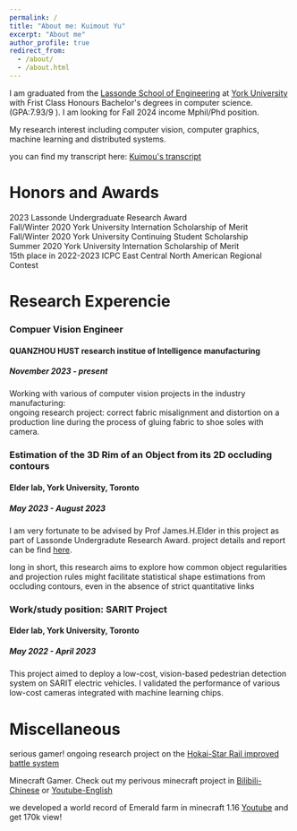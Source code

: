 ```yaml
---
permalink: /
title: "About me: Kuimout Yu"
excerpt: "About me"
author_profile: true
redirect_from: 
  - /about/
  - /about.html
---
```


I am graduated from the [Lassonde School of Engineering](https://lassonde.yorku.ca/) at [York University](https://www.yorku.ca/) with Frist Class Honours Bachelor's degrees in computer science.(GPA:7.93/9 ). I am looking for Fall 2024 income Mphil/Phd position.

My research interest including computer vision, computer graphics, machine learning and distributed systems.

you can find my transcript here: [Kuimou's transcript](../assets/Transcript-June-11.pdf)  

Honors and Awards
======
2023 Lassonde Undergraduate Research Award  
Fall/Winter 2020 York University Internation Scholarship of Merit  
Fall/Winter 2020 York University Continuing Student Scholarship  
Summer 2020 York University Internation Scholarship of Merit  
15th place in 2022-2023 ICPC East Central North American Regional Contest  

Research Experencie
======

### Compuer Vision Engineer  
#### QUANZHOU HUST research institue of Intelligence manufacturing  
##### November 2023 - present  

Working with various of computer vision projects in the industry manufacturing:  
ongoing research project:  correct fabric misalignment and distortion on a production line during the process of gluing fabric to shoe soles with camera.  
  
### Estimation of the 3D Rim of an Object from its 2D occluding contours  
#### Elder lab, York University, Toronto  
##### May 2023 - August 2023  

I am very fortunate to be advised by Prof James.H.Elder in this project as part of Lassonde Undergradute Research Award. project details and report can be find [here](https://3d-rim.readthedocs.io/en/latest/).

long in short, this research aims to explore how common object regularities and projection rules might facilitate statistical shape estimations from occluding contours, even in the absence of strict quantitative links

### Work/study position: SARIT Project  
#### Elder lab, York University, Toronto  
##### May 2022 - April 2023  

This project aimed to deploy a low-cost, vision-based pedestrian detection system on SARIT
electric vehicles. I validated the performance of various low-cost cameras integrated with
machine learning chips.





Miscellaneous
======
serious gamer! 
ongoing research project on the [Hokai-Star Rail improved battle system](https://github.com/CCSCovenant/SBRA)

Minecraft Gamer. Check out my perivous minecraft project in [Bilibili-Chinese](https://space.bilibili.com/5037495) or [Youtube-English](https://www.youtube.com/channel/UCzclQC5LjobvZz_FlZKyZSQ)

we developed a world record of Emerald farm in minecraft 1.16 [Youtube](https://www.youtube.com/watch?v=d4z7YzgIIB0&t=4s) and get 170k view! 
